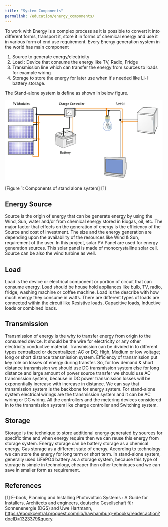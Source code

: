 ```yaml
---
title: "System Components"
permalink: /education/energy_components/
---
```


To work with Energy is a complex process as it is possible to convert it into different forms, transport it, store it in forms of chemical energy and use it in various form of end use requirement. Every Energy generation system in the world has main component
1. Source to generate energy/electricity
2. Load : Device that consume the energy like TV, Radio, Fridge
3. Transmission line which can transfer the energy from sources to loads for example wiring
4. Storage to store the energy for later use when it's needed like Li-I battery storage.  

The Stand-alone system is define as shown in below figure.

![Components of stand alone system](/media_files/stand_alone_pv_systems.png)

[Figure 1: Components of stand alone system] [1]

## Energy Source

Source is the origin of energy that can be generate energy by using the Wind, Sun, water and/or from chemical energy stored in Biogas, oil, etc. The major factor that effects on the generation of energy is the efficiency of the Source and cost of investment. The size and the energy generation are depending upon the availability of the resources like Wind & Sun, requirement of the user. In this project, solar PV Panel are used for energy generation sources. This solar panel is made of monocrystalline solar cell. Source can be also the wind turbine as well.

## Load

Load is the device or electrical component or portion of circuit that can consume energy. Load should be house hold appliances like bulb, TV, radio, fridge, washing machine or coffee machine. Load is the describe with how much energy they consume in watts. There are different types of loads are connected within the circuit like Resistive loads, Capacitive loads, Inductive loads or combined loads.

## Transmission

Transmission of energy is the why to transfer energy from origin to the consumed device. It should be the wire for electricity or any other electricity conductive material. Transmission can be divided in to different types centralized or decentralized; AC or DC; High, Medium or low voltage; long or short distance transmission system. Efficiency of transmission put key role on losses of energy during transfer. So, for low demand & short distance transmission we should use DC transmission system else for long distance and large amount of power source transfer we should use AC transmission system, because in DC power transmission losses will be exponentially increase with increase in distance. We can say that transmission system is the backbone for energy system. For stand-alone system electrical wirings are the transmission system and it can be AC wiring or DC wiring. All the controllers and the metering devices considered in to the transmission system like charge controller and Switching system.  

## Storage

Storage is the technique to store additional energy generated by sources for specific time and when energy require then we can reuse this energy from storage system. Energy storage can be battery storage as a chemical energy, Gas storage as a different state of energy. According to technology we can store the energy for long term or short term. In stand-alone system, generally used LiFePO4 battery as a storage system, because this type of storage is simple in technology, cheaper then other techniques and we can save in smaller form as requirement.

## References

[1] E-book, Planning and Installing Photovoltaic Systems : A Guide for Installers, Architects and engineers, deutsche Gesellschaft für Sonnenenergie (DGS) and Uwe Hartmann, https://ebookcentral.proquest.com/lib/hawhamburg-ebooks/reader.action?docID=1323379&query
